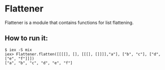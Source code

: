 # Flattener

Flattener is a module that contains functions for list flattening.

## How to run it:

```iex
$ iex -S mix
iex> Flattener.flatten([[[[], [], [[[], []]]],"a"], ["b", "c"], ["d", ["e", "f"]]])
["a", "b", "c", "d", "e", "f"]
```
